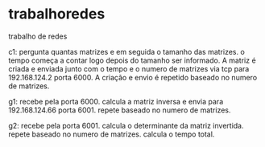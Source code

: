 # trabalhoredes
trabalho de redes 

c1:
pergunta quantas matrizes e em seguida o tamanho das matrizes.
o tempo começa a contar logo depois do tamanho ser informado.
A matriz é criada e enviada junto com o tempo e o numero de matrizes via tcp para 192.168.124.2 porta 6000.
A criação e envio é repetido baseado no numero de matrizes.

g1:
recebe pela porta 6000.
calcula a matriz inversa e envia para 192.168.124.66 porta 6001.
repete baseado no numero de matrizes.

g2:
recebe pela porta 6001.
calcula o determinante da matriz invertida.
repete baseado no numero de matrizes.
calcula o tempo total.

